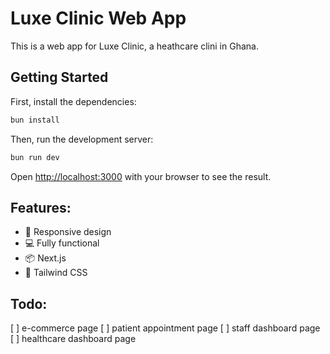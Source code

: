 # Luxe Clinic Web App

This is a web app for Luxe Clinic, a heathcare clini in Ghana.

## Getting Started

First, install the dependencies:

```bash
bun install
```

Then, run the development server:

```bash
bun run dev
```

Open [http://localhost:3000](http://localhost:3000) with your browser to see the result.

## Features:

- 📱 Responsive design
- 💻 Fully functional
- 📦 Next.js
- 💪 Tailwind CSS

## Todo:

[ ] e-commerce page
[ ] patient appointment page
[ ] staff dashboard page
[ ] healthcare dashboard page
